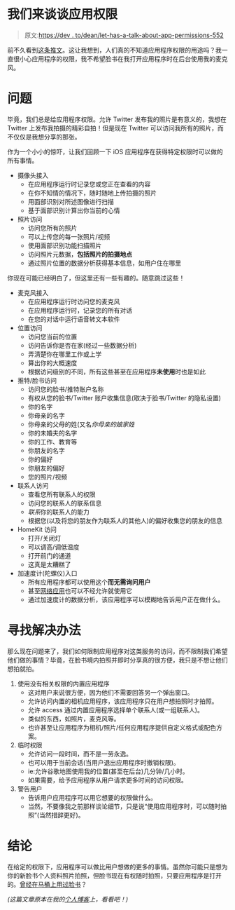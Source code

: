 # 我们来谈谈应用权限

> 原文:[https://dev . to/dean/let-has-a-talk-about-app-permissions-552](https://dev.to/dean/lets-have-a-talk-about-app-permissions-552)

前不久看到[这条推文](https://twitter.com/KrauseFx/status/923210131889942528)。这让我想到，人们真的不知道应用程序权限的用途吗？我一直很小心应用程序的权限，我不希望脸书在我打开应用程序时在后台使用我的麦克风。

# [](#the-problem)问题

毕竟，我们总是给应用程序权限。允许 Twitter 发布我的照片是有意义的，我想在 Twitter 上发布我拍摄的精彩自拍！但是现在 Twitter 可以访问我所有的照片，而不仅仅是我想分享的那张。

作为一个小小的惊吓，让我们回顾一下 iOS 应用程序在获得特定权限时可以做的所有事情。

*   摄像头接入
    *   在应用程序运行时记录您或您正在查看的内容
    *   在你不知情的情况下，随时随地上传拍摄的照片
    *   用面部识别对所述图像进行扫描
    *   基于面部识别计算出你当前的心情
*   照片访问
    *   访问您所有的照片
    *   可以上传您的每一张照片/视频
    *   使用面部识别功能扫描照片
    *   访问照片元数据，**包括照片的拍摄地点**
    *   通过照片位置的数据分析获得基本信息，如用户住在哪里

你现在可能已经明白了，但这里还有一些有趣的。随意跳过这些！

*   麦克风接入
    *   在应用程序运行时访问您的麦克风
    *   在应用程序运行时，记录您的所有对话
    *   在您的对话中运行语音转文本软件
*   位置访问
    *   访问您当前的位置
    *   访问告诉你是否在家(经过一些数据分析)
    *   弄清楚你在哪里工作或上学
    *   算出你的大概速度
    *   根据访问级别的不同，所有这些甚至在应用程序**未使用**时也是如此
*   推特/脸书访问
    *   访问您的脸书/推特账户名称
    *   有权从您的脸书/Twitter 账户收集信息(取决于脸书/Twitter 的隐私设置)
    *   你的名字
    *   你母亲的名字
    *   你母亲的父母的姓(又名*你母亲的娘家姓*
    *   你的未婚夫的名字
    *   你的工作、教育等
    *   你朋友的名字
    *   你的偏好
    *   你朋友的偏好
    *   您的照片/视频
*   联系人访问
    *   查看您所有联系人的权限
    *   访问您的联系人的联系信息
    *   *联系*你的联系人的能力
    *   根据您(以及将您的朋友作为联系人的其他人)的偏好收集您的朋友的信息
*   HomeKit 访问
    *   打开/关闭灯
    *   可以调高/调低温度
    *   打开前门的通道
    *   这真是太糟糕了
*   加速度计(陀螺仪)入口
    *   所有应用程序都可以使用这个**而无需询问用户**
    *   甚至[网络应用](https://github.com/KrauseFx/whats-the-user-doing)也可以不经允许就使用它
    *   通过加速度计的数据分析，该应用程序可以模糊地告诉用户正在做什么。

# [](#finding-a-solution)寻找解决办法

那么现在问题来了，我们如何限制应用程序对这类服务的访问，而不限制我们希望他们做的事情？毕竟，在脸书境内拍照并即时分享真的很方便，我只是不想让他们想拍就拍。

1.  使用没有相关权限的内置应用程序
    *   这对用户来说很方便，因为他们不需要回答另一个弹出窗口。
    *   允许访问内置的相机应用程序，该应用程序只在用户想拍照时才拍照。
    *   允许 access 通过内置应用程序选择单个联系人(或一组联系人)。
    *   类似的东西，如照片，麦克风等。
    *   也许甚至让应用程序为相机/照片/任何应用程序提供自定义格式或配色方案。
2.  临时权限
    *   允许访问一段时间，而不是一劳永逸。
    *   也可以用于当前会话(当用户退出应用程序时撤销权限)。
    *   ie:允许谷歌地图使用我的位置(甚至在后台)几分钟/几小时。
    *   如果需要，给予应用程序从用户请求更多时间的访问权限。
3.  警告用户
    *   告诉用户应用程序可以用它想要的权限做什么。
    *   当然，不要像我之前那样谈论细节，只是说“使用应用程序时，可以随时拍照”(当然措辞更好)。

# [](#conclusion)结论

在给定的权限下，应用程序可以做比用户想做的更多的事情。虽然你可能只是想为你的新脸书个人资料照片拍照，但脸书现在有权随时拍照，只要应用程序是打开的。[曾经在马桶上用过脸书](https://twitter.com/KrauseFx/status/923210131889942528)？

*(这篇文章原本在我的[个人博客](https://blog.deanveloper.com/2017-lets-have-a-talk-about-app-permissions/)上，看看吧！)*